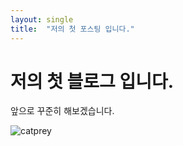 ```yaml
---
layout: single
title:  "저의 첫 포스팅 입니다."
---
```


# 저의 첫 블로그 입니다.
앞으로 꾸준히 해보겠습니다.

![catprey]({{site:utl}}/images/2024-04-29-first/catprey.jpg)

